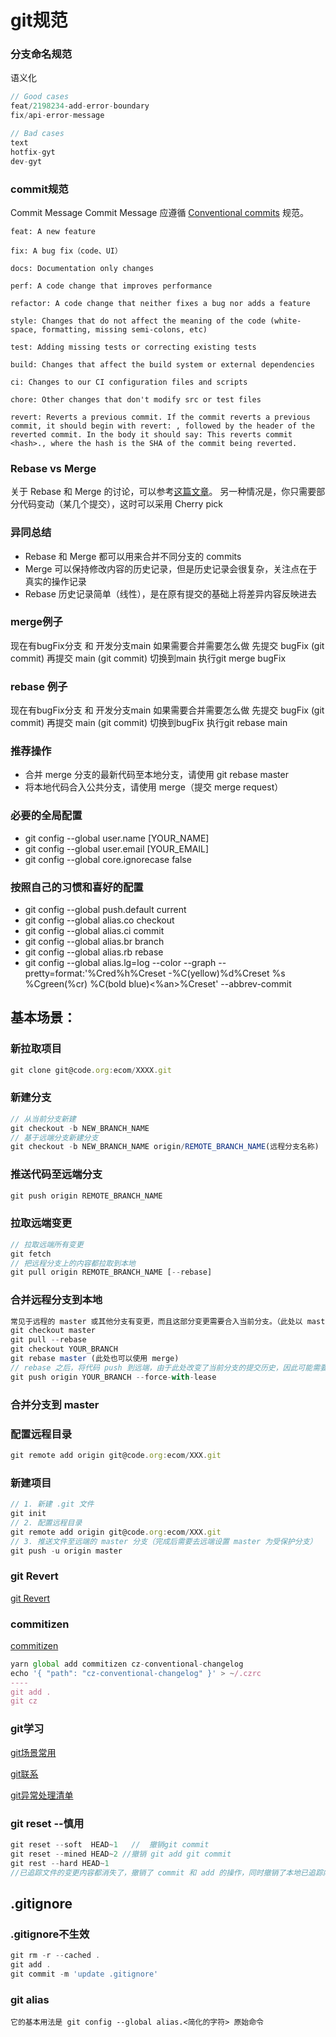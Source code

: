 # git规范

### 分支命名规范
语义化
``` js
// Good cases
feat/2198234-add-error-boundary
fix/api-error-message

// Bad cases
text
hotfix-gyt
dev-gyt
```

### commit规范

Commit Message
Commit Message 应遵循 [Conventional commits](https://www.conventionalcommits.org/en/v1.0.0/#summary) 规范。

```http request
feat: A new feature

fix: A bug fix（code、UI）

docs: Documentation only changes

perf: A code change that improves performance

refactor: A code change that neither fixes a bug nor adds a feature

style: Changes that do not affect the meaning of the code (white-space, formatting, missing semi-colons, etc)

test: Adding missing tests or correcting existing tests

build: Changes that affect the build system or external dependencies

ci: Changes to our CI configuration files and scripts

chore: Other changes that don't modify src or test files

revert: Reverts a previous commit. If the commit reverts a previous commit, it should begin with revert: , followed by the header of the reverted commit. In the body it should say: This reverts commit <hash>., where the hash is the SHA of the commit being reverted.
```

### Rebase vs Merge
关于 Rebase 和 Merge 的讨论，可以参考[这篇文章](https://git-scm.com/book/zh/v2/Git-%E5%88%86%E6%94%AF-%E5%8F%98%E5%9F%BA)。
另一种情况是，你只需要部分代码变动（某几个提交），这时可以采用 Cherry pick

### 异同总结
- Rebase 和 Merge 都可以用来合并不同分支的 commits
- Merge 可以保持修改内容的历史记录，但是历史记录会很复杂，关注点在于真实的操作记录
- Rebase 历史记录简单（线性），是在原有提交的基础上将差异内容反映进去


### merge例子
现在有bugFix分支 和 开发分支main
如果需要合并需要怎么做 
先提交 bugFix  (git commit)
再提交 main  (git commit)
切换到main 执行git merge bugFix

### rebase 例子
现在有bugFix分支 和 开发分支main
如果需要合并需要怎么做 
先提交 bugFix  (git commit)
再提交 main  (git commit)
切换到bugFix 执行git rebase main







### 推荐操作
- 合并 merge 分支的最新代码至本地分支，请使用 git rebase master
- 将本地代码合入公共分支，请使用 merge（提交 merge request）


### 必要的全局配置

- git config --global user.name [YOUR_NAME]
- git config --global user.email [YOUR_EMAIL]
- git config --global core.ignorecase false

### 按照自己的习惯和喜好的配置
- git config --global push.default current
- git config --global alias.co checkout
- git config --global alias.ci commit
- git config --global alias.br branch
- git config --global alias.rb rebase
- git config --global alias.lg=log --color --graph --pretty=format:'%Cred%h%Creset -%C(yellow)%d%Creset %s %Cgreen(%cr) %C(bold blue)<%an>%Creset' --abbrev-commit


## 基本场景：
### 新拉取项目

```ts
git clone git@code.org:ecom/XXXX.git
```
### 新建分支

```ts
// 从当前分支新建
git checkout -b NEW_BRANCH_NAME
// 基于远端分支新建分支
git checkout -b NEW_BRANCH_NAME origin/REMOTE_BRANCH_NAME(远程分支名称)
```
### 推送代码至远端分支
``` ts
git push origin REMOTE_BRANCH_NAME
```
### 拉取远端变更
``` ts
// 拉取远端所有变更
git fetch
// 把远程分支上的内容都拉取到本地
git pull origin REMOTE_BRANCH_NAME [--rebase]
```

### 合并远程分支到本地
``` ts 
常见于远程的 master 或其他分支有变更，而且这部分变更需要合入当前分支。（此处以 master 为例）
git checkout master
git pull --rebase
git checkout YOUR_BRANCH
git rebase master (此处也可以使用 merge)
// rebase 之后，将代码 push 到远端，由于此处改变了当前分支的提交历史，因此可能需要 --force-with-lease
git push origin YOUR_BRANCH --force-with-lease
```

### 合并分支到 master


### 配置远程目录
``` jsx
git remote add origin git@code.org:ecom/XXX.git
```

### 新建项目

``` jsx
// 1. 新建 .git 文件
git init
// 2. 配置远程目录
git remote add origin git@code.org:ecom/XXX.git
// 3. 推送文件至远端的 master 分支（完成后需要去远端设置 master 为受保护分支）
git push -u origin master
```

### git Revert
[git Revert](https://segmentfault.com/a/1190000012897697)

### commitizen
[commitizen](https://github.com/commitizen/cz-cli#making-your-repo-commitizen-friendly)

``` js
yarn global add commitizen cz-conventional-changelog
echo '{ "path": "cz-conventional-changelog" }' > ~/.czrc
----
git add . 
git cz
```

### git学习
[git场景常用](https://github.com/k88hudson/git-flight-rules)

[git联系](https://learngitbranching.js.org/?locale=zh_CN)

[git异常处理清单](https://www.zoo.team/article/git-exception)

### git reset --慎用
``` jsx
git reset --soft  HEAD~1   //  撤销git commit 
git reset --mined HEAD~2 //撤销 git add git commit 
git rest --hard HEAD~1
//已追踪文件的变更内容都消失了，撤销了 commit 和 add 的操作，同时撤销了本地已追踪内容的修改；未追踪的内容不会被改变。从上面的效果可以看到，文件的修改都会被撤销。-hard 参数需要谨慎使用。
```
## .gitignore
### .gitignore不生效
``` js
git rm -r --cached .
git add .
git commit -m 'update .gitignore'
```

### git alias
`
它的基本用法是 git config --global alias.<简化的字符> 原始命令
`